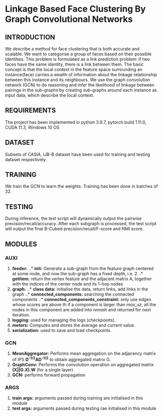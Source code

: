 # Linkage Based Face Clustering By Graph Convolutional Networks

## INTRODUCTION

We describe a method for face clustering that is both accurate and scalable. We want to categorise a group of faces based on their possible identities. This problem is formulated as a link prediction problem: if two faces have the same identity, there is a link between them. The basic concept is that the local context in the feature space surrounding an instance(face) carries a wealth of information about the linkage relationship between this instance and its neighbours. We use the graph convolution network (GCN) to do reasoning and infer the likelihood of linkage between pairings in the sub-graphs by creating sub-graphs around each instance as input data, which describe the local context.

## REQUIREMENTS

The project has been implemented in python 3.9.7, pytorch build 1.11.0, CUDA 11.3, Windows 10 OS

## DATASET

Subsets of CASIA, IJB-B dataset have been used for training and testing dataset respectively.

## TRAINING

We train the GCN to learn the weights. Training has been done in batches of 32.

## TESTING

During inference, the test script will dynamically output the pairwise precision/recall/accuracy. After each subgraph is processed, the test script will output the final B-Cubed precision/recall/F-score and NMI score.

## MODULES

### AUXI

  1. **feeder:**
    ..* **__init__:** Generate a sub-graph from the feature graph centered at some node, and now the sub-graph has a fixed depth, i.e. 2
    ..* **__getitem__:** return the vertex feature and the adjacent matrix A, together with the indices of the center node and its 1-hop nodes
  2. **graph:**
    ..* **class data:** initialise the data, return links, add links in the graph
    ..* **connected_components:** searching the connected components
    ..* **connected_components_constraint:** only use edges whose scores are above *th* if a component is larger than *max_sz*, all the nodes in this component are added into *remain* and returned for next iteration.
  3. **logging:** used for managing the logs (checkpoints).
  4. **meters:** Computes and stores the average and current value.
  5. **serialization:** used to save and load checkpoints.

### GCN

  1. **MeanAggregator:** Performs mean aggregation on the adjacency matrix of IPS **D<sup>-1/2</sup>AD<sup>-1/2</sup>** to obtain aggregated matrix G.
  2. **GraphConv:** Performs the convolution operation on aggregated matrix **(X||G.X).W** (for a single layer)
  3. **GCN:** performs forward propagation

### ARGS

  1. **train args:** arguments passed during training are initialised in this module
  2. **test args:** arguments passed during testing rae initialised in this module
